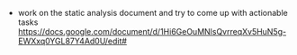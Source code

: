 
- work on the static analysis document and try to come up with actionable tasks https://docs.google.com/document/d/1Hi6GeOuMNlsQvrreqXv5HuN5g-EWXxq0YGL87Y4Ad0U/edit#